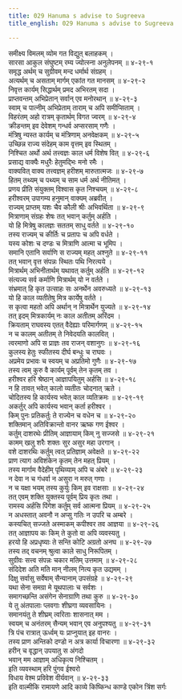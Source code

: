 ```yaml
---
title: 029 Hanuma s advise to Sugreeva
title_english: 029 Hanuma s advise to Sugreeva

---
```


<div class="audioEmbed"  caption="श्रीराम-हरिसीताराममूर्ति-घनपाठिभ्यां वचनम्" src="https://archive.org/download/Ramayana-recitation-Sriram-harisItArAmamUrti-Ghanapaati-v2/Kanda_4/Kanda_4_KSK-029-Hanumath_Sugreeva_Samvadaha.mp3"></div>

समीक्ष्य विमलम् व्योम गत विद्युत् बलाहकम् ।  
सारसा आकुल संघुष्टम् रम्य ज्योत्स्ना अनुलेपनम् ॥ ४-२९-१  
समृद्ध अर्थम् च सुग्रीवम् मन्द धर्मार्थ संग्रहम् ।  
अत्यर्थम् च असताम् मार्गम् एकांत गत मानसम् ॥ ४-२९-२  
निवृत्त कार्यम् सिद्धार्थम् प्रमद अभिरतम् सदा ।  
प्राप्तवन्तम् अभिप्रेतान् सर्वान् एव मनोरथान् ॥ ४-२९-३  
स्वाम् च पात्नीम् अभिप्रेताम् ताराम् च अपि समीप्सिताम् ।  
विहरंतम् अहो रात्रम् कृतार्थम् विगत ज्वरम् ॥ ४-२९-४  
क्रीडन्तम् इव देवेशम् गन्धर्व अप्सरसाम् गणैः ।  
मंत्रिषु न्यस्त कार्यम् च मंत्रिणाम् अनवेक्षकम् ॥ ४-२९-५  
उच्छिन्न राज्य संदेहम् काम वृत्तम् इव स्थितम् ।  
निश्चित अर्थो अर्थ तत्त्वज्ञः काल धर्म विशेष वित् ॥ ४-२९-६  
प्रसाद्य वाक्यैः मधुरैः हेतुमद्भिः मनो रमैः ।  
वाक्यवित् वाक्य तत्त्वज्ञम् हरीशम् मारुतात्मजः ॥ ४-२९-७  
हितम् तथ्यम् च पथ्यम् च साम धर्म अर्थ नीतिमत् ।  
प्रणय प्रीति संयुक्तम् विश्वास कृत निश्चयम् ॥ ४-२९-८  
हरीश्वरम् उपागम्य हनुमान् वाक्यम् अब्रवीत् ।  
राज्यम् प्राप्तम् यशः चैव कौली श्रीः अभिवर्थिता ॥ ४-२९-९  
मित्राणाम् संग्रहः शेषः तत् भवान् कर्तुम् अर्हति ।  
यो हि मित्रेषु कालज्ञः सततम् साधु वर्तते ॥ ४-२९-१०  
तस्य राज्यम् च कीर्तिः च प्रतापः च अपि वर्धते ।  
यस्य कोशः च दण्डः च मित्राणि आत्मा च भूमिप ।  
समानि एतानि सर्वाणि स राज्यम् महत् अश्नुते ॥ ४-२९-११  
तत् भवान् वृत्त संपन्नः स्थितः पथि निरत्यये ।  
मित्रार्थम् अभिनीतार्थम् यथावत् कर्तुम् अर्हति ॥ ४-२९-१२  
संत्यज्य सर्व कर्माणि मित्रार्थम् यो न वर्तते ।  
संभ्रमात् हि कृत उत्साहः सः अनर्थेन अवरुध्यते ॥ ४-२९-१३  
यो हि काल व्यतीतेषु मित्र कार्येषु वर्तते ।  
स कृत्वा महतो अपि अर्थान् न मित्रार्थेन युज्यते ॥ ४-२९-१४  
तत् इदम् मित्रकार्यम् नः काल अतीतम् अरिंदम ।  
क्रियताम् राघवस्य एतत् वैदेह्याः परिमार्गणम् ॥ ४-२९-१५  
न च कालम् अतीतम् ते निवेदयति कालवित् ।  
त्वरमाणो अपि स प्राज्ञः तव राजन् वशानुगः ॥ ४-२९-१६  
कुलस्य हेतुः स्फीतस्य दीर्घ बन्धुः च राघवः ।  
अप्रमेय प्रभावः च स्वयम् च अप्रतिमो गुणैः ॥ ४-२९-१७  
तस्य त्वम् कुरु वै कार्यम् पूर्वम् तेन कृतम् तव ।  
हरीश्वर हरि श्रेष्ठान् आज्ञापयितुम् अर्हसि ॥ ४-२९-१८  
न हि तावत् भवेत् कालो व्यतीतः चोदनात् ऋते ।  
चोदितस्य हि कार्यस्य भवेत् काल व्यतिक्रमः ॥ ४-२९-१९  
अकर्तुर् अपि कार्यस्य भवान् कर्ता हरीश्वर ।  
किम् पुनः प्रतिकर्तुः ते राज्येन च वधेन च ॥ ४-२९-२०  
शक्तिमान् अतिविक्रान्तो वानर ऋष्क गण ईश्वर ।  
कर्तुम् दाशरथेः प्रीतिम् आज्ञायाम् किम् नु सज्जसे ॥ ४-२९-२१  
कामम् खलु शरैः शक्तः सुर असुर महा उरगान् ।  
वशे दाशरथिः कर्तुम् त्वत् प्रतिज्ञाम् अवेक्षते ॥ ४-२९-२२  
प्राण त्याग अविशंकेन कृतम् तेन महत् प्रियम् ।  
तस्य मार्गाम वैदेहीम् पृथिव्याम् अपि च अंबरे ॥ ४-२९-२३  
न देवा न च गंधर्वा न असुरा न मरुत् गणाः ।  
न च यक्षा भयम् तस्य कुर्युः किम् इव राक्षसाः ॥ ४-२९-२४  
तत् एवम् शक्ति युक्तस्य पूर्वम् प्रिय कृतः तथा ।  
रामस्य अर्हसि पिंगेश कर्तुम् सर्व आत्मना प्रियम् ॥ ४-२९-२५  
न अधस्तात् अवनौ न अप्सु गतिः न उपरि च अम्बरे ।  
कस्यचित् सज्जते अस्माकम् कपीश्वर तव आज्ञया ॥ ४-२९-२६  
तत् आज्ञापय कः किम् ते कुतो वा अपि व्यवस्यतु ।  
हरयो हि अप्रधृष्याः ते सन्ति कोटि अग्रतो अनघ ॥ ४-२९-२७  
तस्य तद् वचनम् श्रुत्वा काले साधु निरूपितम् ।  
सुग्रीवः सत्त्व संपन्नः चकार मतिम् उत्तमाम् ॥ ४-२९-२८  
संदिदेश अति मति मान् नीलम् नित्य कृत उद्यमम् ।  
दिक्षु सर्वासु सर्वेषाम् सैन्यानाम् उपसंग्रहे ॥ ४-२९-२९  
यथा सेना समग्रा मे यूथपालाः च सर्वशः ।  
समागच्छन्ति असंगेन सेनाग्राणि तथा कुरु ॥ ४-२९-३०  
ये तु अंतपालाः प्लवगाः शीघ्रगा व्यवसायिनः ।  
समानयंतु ते शीघ्रम् त्वरिताः शासनात् मम ।  
स्वयम् च अनंतरम् सैन्यम् भवान् एव अनुपश्यतु ॥ ४-२९-३१  
त्रि पंच रात्रात् ऊर्ध्वम् यः प्राप्नुयात् इह वानरः ।  
तस्य प्राण अन्तिको दण्डो न अत्र कार्या विचारणा ॥ ४-२९-३२  
हरीन् च वृद्धान् उपयातु स अंगदो  
भवान् मम आज्ञाम् अधिकृत्य निश्चितम् ।  
इति व्यवस्थाम् हरि पुंगव ईश्वरो  
विधाय वेश्म प्रविवेश वीर्यवान् ॥ ४-२९-३३  
इति वाल्मीकि रामायणे आदि काव्ये किष्किन्ध काण्डे एकोन त्रिंश सर्गः
